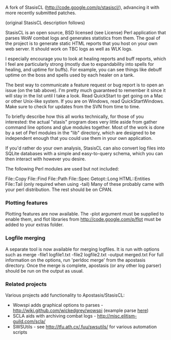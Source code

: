 A fork of StasisCL (http://code.google.com/p/stasiscl/), advancing it with more recently submitted patches.

(original StasisCL description follows)

StasisCL is an open source, BSD licensed (see License) Perl application that parses WoW combat logs and generates statistics from them. The goal of the project is to generate static HTML reports that you host on your own web server. It should work on TBC logs as well as WLK logs.

I especially encourage you to look at healing reports and buff reports, which I feel are particularly strong (mostly due to expandability into spells for healing, and uptime for buffs). For example, you can see things like debuff uptime on the boss and spells used by each healer on a tank.

The best way to communicate a feature request or bug report is to open an issue (on the tab above). I'm pretty much guaranteed to remember it since it will stay in the list until I take a look. Read QuickStart to get going on a Mac or other Unix-like system. If you are on Windows, read QuickStartWindows. Make sure to check for updates from the SVN from time to time.

To briefly describe how this all works technically, for those of you interested: the actual "stasis" program does very little aside from gather command line options and glue modules together. Most of the work is done by a set of Perl modules in the "lib" directory, which are designed to be independent enough that you could use them in your own application.

If you'd rather do your own analysis, StasisCL can also convert log files into SQLite databases with a simple and easy-to-query schema, which you can then interact with however you desire.

The following Perl modules are used but not included:

File::Copy
File::Find
File::Path
File::Spec
Getopt::Long
HTML::Entities
File::Tail (only required when using -tail)
Many of these probably came with your perl distribution. The rest should be on CPAN.

### Plotting features ###
Plotting features are now available. The -plot argument must be supplied to enable them, and flot libraries from http://code.google.com/p/flot must be added to your extras folder.

### Logfile merging ###
A separate tool is now available for merging logfiles. It is run with options such as
merge -file1 logfile1.txt -file2 logfile2.txt -output merged.txt
For full information on the options, run 'perldoc merge' from the apostasis directory.
Once the merge is complete, apostasis (or any other log parser) should be run on the output as usual.

### Related projects ###
Various projects add functionality to Apostasis/StasisCL:
  * Wowspi adds graphical options to parses - http://wiki.github.com/wickedgrey/wowspi (example parse [here](http://www.gtguild.net/logs/bydate/2009-10-11/sws-yoggsaron-1255330845/index.html))
  * SCLA aids with archiving combat logs - http://misc.elitism-guild.com/scla/
  * SWSUtils - see http://tfu.ath.cx/.fuu/swsutils/ for various automation scripts